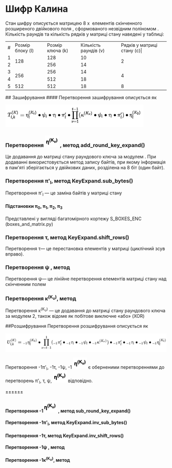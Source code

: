 # Шифр Калина

Стан шифру описується матрицею 8 x <math>c</math> елементів скінченного розширеного двійкового поля 
<math>GF(2^8)</math>, сформованого незвідним поліномом <math>x^8+x^4+x^3+x^2+1</math>. Кількість раундів та 
кількість рядків у матриці стану наведені у таблиці:

<table>
    <tr>
        <td>#</td>
        <td>Розмір блоку (I) </td>
        <td>Розмір ключа (k)</td>
        <td>Кількість раундів (v)</td>
        <td>Рядків у матриці стану (с)|</td>
        </tr>
    <tr>
        <td>1</td>
        <td rowspan="2">128</td>
        <td>128</td>
        <td>10</td>
        <td rowspan="2">2</td>
      </tr>
    <tr>
        <td>2</td>
        <td>256</td>
        <td>14</td>
      </tr>
    <tr>
        <td>3</td>
        <td rowspan="2">256</td>
        <td>256</td>
        <td>14</td>
        <td rowspan="2">4</td>
      </tr>
    <tr>
        <td>4</td>
        <td>512</td>
        <td>18</td>
      </tr>
    <tr>
    <td>5</td>
    <td>512</td>
    <td>512</td>
    <td>18</td>
    <td>8</td>
  </tr>

</table>
## Зашифрування
#### Перетворення зашифрування описується як

![Test Image 1](imgs_for_readme/1.png)

### Перетворення ![Test Image 1](imgs_for_readme/2.png) , метод add_round_key_expand() 

Це додавання до матриці стану раундового ключа за модулем <math>2^{64}</math>. При додаванні використовується 
метод запису байтів, при якому інформація в пам'яті зберігається у двійкових даних, розділена на 8 біт (один байт).

### Перетворення &pi;'<sub>l</sub>, метод KeyExpand.sub_bytes()

Перетворення &pi;'<sub>l</sub> — це заміна байтів у матриці стану

#### Підстановки &pi;<sub>0</sub>, &pi;<sub>1</sub>, &pi;<sub>2</sub>, &pi;<sub>3</sub>

Представлені у вигляді багатомірного кортежу S_BOXES_ENC (boxes_and_matrix.py) 

### Перетворення &tau;, метод KeyExpand.shift_rows() 

Перетворення &tau;— це перестановка елементів у матриці (циклічний зсув вправо).

### Перетворення &psi; , метод
Перетворення &psi;— це лінійне перетворення елементів матриці стану над скінченним полем 
<math>x^8+x^4+x^3+x^2+1</math>

### Перетворення &kappa;<sup>(K<sub>&upsilon;</sub>)</sup>, метод

Перетворення &kappa;<sup>(K<sub>&upsilon;</sub>)</sup> — це додавання до матриці стану 
раундового ключа за модулем 2, також відоме як побітове виключне «або» (XOR)

##Розшифрування
Перетворення розшифрування описується як

![Test Image 1](imgs_for_readme/3.png)

Перетворення -1&pi;'<sub>l</sub>, -1&tau;, -1&psi;, -1 ![Test Image 1](imgs_for_readme/2.png) є оберненими 
перетвореннями до перетворень &pi;'<sub>l</sub>, &tau;, &psi;, ![Test Image 1](imgs_for_readme/2.png) 
відповідно.

±±±±±±

#### Перетворення -1![Test Image 1](imgs_for_readme/2.png) , метод sub_round_key_expand()
#### Перетворення -1&pi;'<sub>l</sub>, метод KeyExpand.inv_sub_bytes()
#### Перетворення -1&tau;, метод KeyExpand.inv_shift_rows()
#### Перетворення -1&psi; , метод
#### Перетворення -1&kappa;<sup>(K<sub>&upsilon;</sub>)</sup>, метод